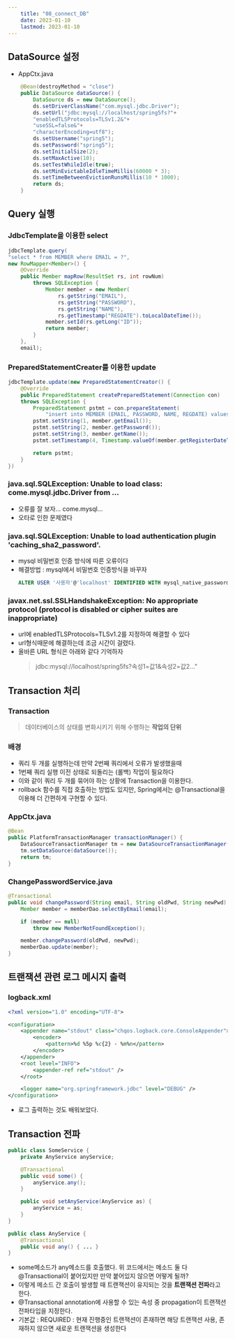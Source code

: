 ```yaml
---
    title: "08_connect_DB"
    date: 2023-01-10
    lastmod: 2023-01-10
---
```


## DataSource 설정

- AppCtx.java

```java
    @Bean(destroyMethod = "close")
    public DataSource dataSource() {
        DataSource ds = new DataSource();
        ds.setDriverClassName("com.mysql.jdbc.Driver");
        ds.setUrl("jdbc:mysql://localhost/spring5fs?"+
        "enabledTLSProtocols=TLSv1.2&"+
        "useSSL=false&"+
        "characterEncoding=utf8");
        ds.setUsername("spring5");
        ds.setPassword("spring5");
        ds.setInitialSize(2);
        ds.setMaxActive(10);
        ds.setTestWhileIdle(true);
        ds.setMinEvictableIdleTimeMillis(60000 * 3);
        ds.setTimeBetweenEvictionRunsMillis(10 * 1000);
        return ds;
    }
```

## Query 실행

### JdbcTemplate을 이용한 select

```java
jdbcTemplate.query(
"select * from MEMBER where EMAIL = ?",
new RowMapper<Member>() {
    @Override
    public Member mapRow(ResultSet rs, int rowNum)
        throws SQLException {
            Member member = new Member(
                rs.getString("EMAIL"),
                rs.getString("PASSWORD"),
                rs.getString("NAME"),
                rs.getTimestamp("REGDATE").toLocalDateTime());
            member.setId(rs.getLong("ID"));
            return member;
        }
    },
    email);
```

### PreparedStatementCreater를 이용한 update

```java
jdbcTemplate.update(new PreparedStatementCreator() {
    @Override
    public PreparedStatement createPreparedStatement(Connection con)
    throws SQLException {
        PreparedStatement pstmt = con.prepareStatement(
            "insert into MEMBER (EMAIL, PASSWORD, NAME, REGDATE) values (?, ?, ?, ?)");
        pstmt.setString(1, member.getEmail());
        pstmt.setString(2, member.getPassword());
        pstmt.setString(3, member.getName());
        pstmt.setTimestamp(4, Timestamp.valueOf(member.getRegisterDateTime()));

        return pstmt;
    }
})
```

### java.sql.SQLException: Unable to load class: come.mysql.jdbc.Driver from ...

- 오류를 잘 보자... come.mysql...
- 오타로 인한 문제였다

### java.sql.SQLException: Unable to load authentication plugin 'caching_sha2_password'.

- mysql 비밀번호 인증 방식에 따른 오류이다
- 해결방법 : mysql에서 비밀번호 인증방식을 바꾸자
  ```sql
  ALTER USER '사용자'@'localhost' IDENTIFIED WITH mysql_native_password BY '비밀번호';
  ```

### javax.net.ssl.SSLHandshakeException: No appropriate protocol (protocol is disabled or cipher suites are inappropriate)

- url에 enabledTLSProtocols=TLSv1.2를 지정하여 해결할 수 있다
- url형식때문에 해결하는데 조금 시간이 걸렸다.
- 올바른 URL 형식은 아래와 같다 기억하자
  > jdbc:mysql://localhost/spring5fs?속성1=값1&속성2=값2..."

## Transaction 처리

### Transaction

> 데이터베이스의 상태를 변화시키기 위해 수행하는 **작업의 단위**

### 배경

- 쿼리 두 개를 실행하는데 만약 2번째 쿼리에서 오류가 발생했을때
- 1번째 쿼리 실행 이전 상태로 되돌리는 (롤백) 작업이 필요하다
- 이와 같이 쿼리 두 개를 묶어야 하는 상황에 Transaction을 이용한다.
- rollback 함수를 직접 호출하는 방법도 있지만, Spring에서는 @Transactional을 이용해 더 간편하게 구현할 수 있다.

### AppCtx.java

```java
@Bean
public PlatformTransactionManager transactionManager() {
    DataSourceTransactionManager tm = new DataSourceTransactionManager();
    tm.setDataSource(dataSource());
    return tm;
}
```

### ChangePasswordService.java

```java
@Transactional
public void changePassword(String email, String oldPwd, String newPwd) {
    Member member = memberDao.selectByEmail(email);

    if (member == null)
        throw new MemberNotFoundException();

    member.changePassword(oldPwd, newPwd);
    memberDao.update(member);
}
```

## 트랜잭션 관련 로그 메시지 출력

### logback.xml

```xml
<?xml version="1.0" encoding="UTF-8">

<configuration>
    <appender name="stdout" class="chqos.logback.core.ConsoleAppender">
        <encoder>
            <pattern>%d %5p %c{2} - %m%n</pattern>
        </encoder>
    </appender>
    <root level="INFO">
        <appender-ref ref="stdout" />
    </root>

    <logger name="org.springframework.jdbc" level="DEBUG" />
</configuration>
```

- 로그 출력하는 것도 배워보았다.

## Transaction 전파

```java
public class SomeService {
    private AnyService anyService;

    @Transactional
    public void some() {
        anyService.any();
    }

    public void setAnyService(AnyService as) {
        anyService = as;
    }
}

public class AnyService {
    @Transactional
    public void any() { ... }
}
```

- some메소드가 any메소드를 호출했다. 위 코드에서는 메소드 둘 다 @Transactional이 붙어있지만 만약 붙어있지 않으면 어떻게 될까?
- 이렇게 메소드 간 호출이 발생할 때 트랜잭션이 유지되는 것을 **트랜잭션 전파**라고 한다.
- @Transactional annotation에 사용할 수 있는 속성 중 propagation이 트랜잭션 전파타입을 지정한다.
- 기본값 : REQUIRED : 현재 진행중인 트랜잭션이 존재하면 해당 트랜잭션 사용, 존재하지 않으면 새로운 트랜잭션을 생성한다
